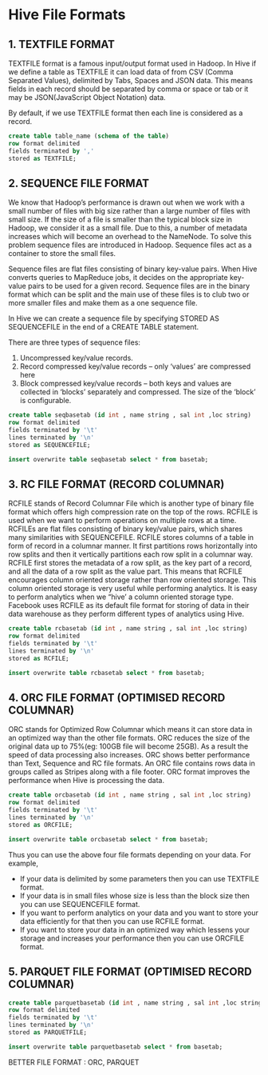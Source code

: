 # Hive File Formats

## 1. TEXTFILE FORMAT

TEXTFILE format is a famous input/output format used in Hadoop. In Hive if we define a table as TEXTFILE it can load data of from CSV (Comma Separated Values), delimited by Tabs, Spaces and JSON data. This means fields in each record should be separated by comma or space or tab or it may be JSON(JavaScript Object Notation) data.

By default, if we use TEXTFILE format then each line is considered as a record.

```sql
create table table_name (schema of the table) 
row format delimited 
fields terminated by ','  
stored as TEXTFILE;
```

## 2. SEQUENCE FILE FORMAT

We know that Hadoop’s performance is drawn out when we work with a small number of files with big size rather than a large number of files with small size. If the size of a file is smaller than the typical block size in Hadoop, we consider it as a small file. Due to this, a number of metadata increases which will become an overhead to the NameNode. To solve this problem sequence files are introduced in Hadoop. Sequence files act as a container to store the small files.

Sequence files are flat files consisting of binary key-value pairs. When Hive converts queries to MapReduce jobs, it decides on the appropriate key-value pairs to be used for a given record. Sequence files are in the binary format which can be split and the main use of these files is to club two or more smaller files and make them as a one sequence file.

In Hive we can create a sequence file by specifying STORED AS SEQUENCEFILE in the end of a CREATE TABLE statement.

There are three types of sequence files:

1. Uncompressed key/value records.
1. Record compressed key/value records – only ‘values’ are compressed here
1. Block compressed key/value records – both keys and values are collected in ‘blocks’ separately and compressed. The size of the ‘block’ is configurable.

```sql
create table seqbasetab (id int , name string , sal int ,loc string)
row format delimited 
fields terminated by '\t'
lines terminated by '\n'
stored as SEQUENCEFILE;

insert overwrite table seqbasetab select * from basetab;
```

## 3. RC FILE FORMAT (RECORD COLUMNAR)

RCFILE stands of Record Columnar File which is another type of binary file format which offers high compression rate on the top of the rows. RCFILE is used when we want to perform operations on multiple rows at a time. RCFILEs are flat files consisting of binary key/value pairs, which shares many similarities with SEQUENCEFILE. RCFILE stores columns of a table in form of record in a columnar manner. It first partitions rows horizontally into row splits and then it vertically partitions each row split in a columnar way. RCFILE first stores the metadata of a row split,  as the key part of a record, and all the data of a row split as the value part. This means that RCFILE encourages column oriented storage rather than row oriented storage. This column oriented storage is very useful while performing analytics. It is easy to perform analytics when we “hive’ a column oriented storage type. Facebook uses RCFILE as its default file format for storing of data in their data warehouse as they perform different types of analytics using Hive.

```sql
create table rcbasetab (id int , name string , sal int ,loc string)
row format delimited 
fields terminated by '\t'
lines terminated by '\n'
stored as RCFILE;

insert overwrite table rcbasetab select * from basetab;
```

## 4. ORC FILE FORMAT (OPTIMISED RECORD COLUMNAR)

ORC stands for Optimized Row Columnar which means it can store data in an optimized way than the other file formats. ORC reduces the size of the original data up to 75%(eg: 100GB file will become 25GB). As a result the speed of data processing also increases. ORC shows better performance than Text, Sequence and RC file formats. An ORC file contains rows data in groups called as Stripes along with a file footer. ORC format improves the performance when Hive is processing the data.

```sql
create table orcbasetab (id int , name string , sal int ,loc string)
row format delimited 
fields terminated by '\t'
lines terminated by '\n'
stored as ORCFILE;

insert overwrite table orcbasetab select * from basetab;
```

Thus you can use the above four file formats depending on your data.
For example,

* If your data is delimited by some parameters then you can use TEXTFILE format.
* If your data is in small files whose size is less than the block size then you can use SEQUENCEFILE format.
* If you want to perform analytics on your data and you want to store your data efficiently for that then you can use RCFILE format.
* If you want to store your data in an optimized way which lessens your storage and increases your performance then you can use ORCFILE format.

## 5. PARQUET FILE FORMAT (OPTIMISED RECORD COLUMNAR)

```sql
create table parquetbasetab (id int , name string , sal int ,loc string)
row format delimited 
fields terminated by '\t'
lines terminated by '\n'
stored as PARQUETFILE;

insert overwrite table parquetbasetab select * from basetab;
```

BETTER FILE FORMAT : ORC, PARQUET
